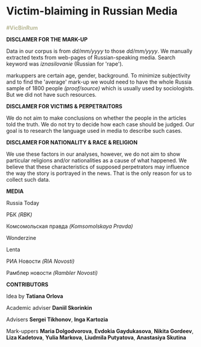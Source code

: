 # Victim-blaiming in Russian Media

<p style="color: #b8b894"><b>#VicBinRum</b></p>

<p><b>DISCLAMER FOR THE MARK-UP</b></p>
<p>Data in our corpus is from <i>dd/mm/yyyy</i> to those <i>dd/mm/yyyy</i>. We manually extracted texts from web-pages of Russian-speaking media. Search keyword was <i>iznasilovanie</i> (Russian for 'rape').</p>
<p>markuppers are certain age, gender, background. To minimize subjectivity and to find the 'average' mark-up we would need to have the whole Russia sample of 1800 people <i>(proof/source)</i> which is usually used by sociologists. But we did not have such resources.</p>

<p><b>DISCLAMER FOR VICTIMS & PERPETRAITORS</b></p>
<p>We do not aim to make conclusions on whether the people in the articles told the truth. We do not try to decide how each case should be judged. Our goal is to research the language used in media to describe such cases.</p>

<p><b>DISCLAMER FOR NATIONALITY & RACE & RELIGION</b></p>
<p>We use these factors in our analyses, however, we do not aim to show particular religions and/or nationalities as a cause of what happened. We believe that these characteristics of supposed perpetrators may influence the way the story is portrayed in the news. That is the only reason for us to collect such data.</p>

<p><b>MEDIA</b></p>
<p>Russia Today</p>
<p>РБК <i>(RBK)</i></p>
<p>Комсомольская правда <i>(Komsomolskaya Pravda)</i></p>
<p>Wonderzine</p>
<p>Lenta</p>
<p>РИА Новости <i>(RIA Novosti)</i></p>
<p>Рамблер новости <i>(Rambler Novosti)</i></p>
<p></p>
<p></p>
<p></p>

<p><b>CONTRIBUTORS</b></p>
<p>Idea by <b>Tatiana Orlova</b></p>
<p>Academic adviser <b>Daniil Skorinkin</b></p>
<p>Advisers <b>Sergei Tikhonov</b>, <b>Inga Kartozia</b></p>
<p>Mark-uppers <b>Maria Dolgodvorova</b>, <b>Evdokia Gaydukasova</b>, <b>Nikita Gordeev</b>, <b>Liza Kadetova</b>, <b>Yulia Markova</b>, <b>Liudmila Putyatova</b>, <b>Anastasiya Skutina</b></p>
